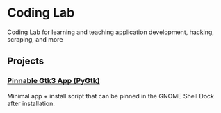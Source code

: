 # Coding Lab
Coding Lab for learning and teaching application development, hacking, scraping, and more

## Projects

### [Pinnable Gtk3 App (PyGtk)](gtk/minimal-gtk3-app/)
Minimal app + install script that can be pinned in the GNOME Shell Dock after installation.
